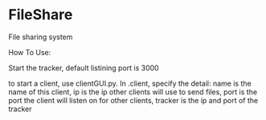 FileShare
=========

File sharing system 

How To Use:

Start the tracker, default listining port is 3000

to start a client, use clientGUI.py. In .client, specify the detail:
name is the name of this client, ip is the ip other clients will use
to send files, port is the port the client will listen on for other
clients, tracker is the ip and port of the tracker
